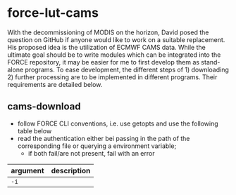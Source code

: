 # force-lut-cams

With the decommissioning of MODIS on the horizon, David posed the question on GitHub if anyone would like to work on a
suitable replacement. His proposed idea is the utilization of ECMWF CAMS data. While the ultimate goal should be to 
write modules which can be integrated into the FORCE repository, it may be easier for me to first develop them as 
stand-alone programs. To ease development, the different steps of 1) downloading 2) further processing are to be 
implemented in different programs. Their requirements are detailed below.

## cams-download

- follow FORCE CLI conventions, i.e. use getopts and use the following table below
- read the authentication either bei passing in the path of the corresponding file or querying a environment variable;
  - if both fail/are not present, fail with an error

| argument | description |
|:---------|:------------|
| `-i`     |             |